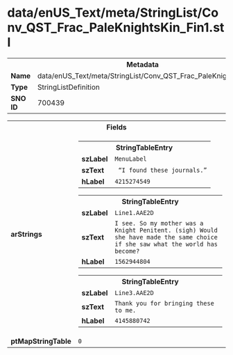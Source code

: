 <h1>data/enUS_Text/meta/StringList/Conv_QST_Frac_PaleKnightsKin_Fin1.stl</h1><table><tr><th colspan="100%">Metadata</th></tr><tr><td><b>Name</b></td><td>data/enUS_Text/meta/StringList/Conv_QST_Frac_PaleKnightsKin_Fin1.stl</td></tr><tr><td><b>Type</b></td><td>StringListDefinition</td></tr><tr><td><b>SNO ID</b></td><td>700439</td></tr></table>

<table><tr><th colspan="100%">Fields</th></tr><tr><td><b>arStrings</b></td><td><table><tr><th colspan="100%">StringTableEntry</th></tr><tr><td><b>szLabel</b></td><td><code>MenuLabel</code></td></tr><tr><td><b>szText</b></td><td><code> “I found these journals.”</code></td></tr><tr><td><b>hLabel</b></td><td><code>4215274549</code></td></tr></table>


<table><tr><th colspan="100%">StringTableEntry</th></tr><tr><td><b>szLabel</b></td><td><code>Line1.AAE2D</code></td></tr><tr><td><b>szText</b></td><td><code>I see. So my mother was a Knight Penitent. (sigh) Would she have made the same choice if she saw what the world has become?</code></td></tr><tr><td><b>hLabel</b></td><td><code>1562944804</code></td></tr></table>


<table><tr><th colspan="100%">StringTableEntry</th></tr><tr><td><b>szLabel</b></td><td><code>Line3.AAE2D</code></td></tr><tr><td><b>szText</b></td><td><code>Thank you for bringing these to me.</code></td></tr><tr><td><b>hLabel</b></td><td><code>4145880742</code></td></tr></table>


</td></tr><tr><td><b>ptMapStringTable</b></td><td><code>0</code></td></tr></table>

